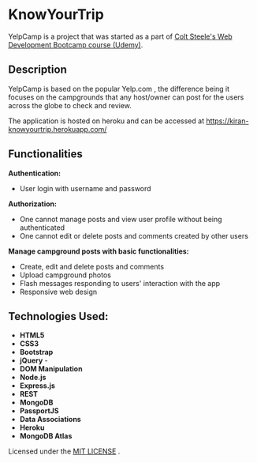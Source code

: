 # KnowYourTrip
YelpCamp is a project that was started as a part of [Colt Steele's Web Development Bootcamp course (Udemy)](https://www.udemy.com/course/the-web-developer-bootcamp/).

## Description
YelpCamp is based on the popular Yelp.com , the difference being it focuses on the campgrounds that any host/owner can post for the users across the globe to check and review.

The application is hosted on heroku and can be accessed at https://kiran-knowyourtrip.herokuapp.com/

## Functionalities
**Authentication:**
- User login with username and password

**Authorization:**
- One cannot manage posts and view user profile without being authenticated
- One cannot edit or delete posts and comments created by other users

**Manage campground posts with basic functionalities:**
- Create, edit and delete posts and comments
- Upload campground photos
- Flash messages responding to users' interaction with the app
- Responsive web design

## Technologies Used:

- **HTML5**  
- **CSS3**   
- **Bootstrap** 
- **jQuery** - 
- **DOM Manipulation** 
- **Node.js**  
- **Express.js** 
- **REST** 
- **MongoDB** 
- **PassportJS** 
- **Data Associations** 
- **Heroku** 
- **MongoDB Atlas**   

Licensed under the [MIT LICENSE](License) .
